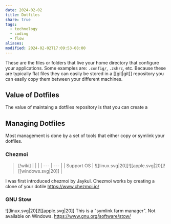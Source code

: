 ```yaml
---
date: 2024-02-02
title: Dotfiles
share: true
tags:
  - technology
  - coding
  - flow
aliases: 
modified: 2024-02-02T17:09:53-08:00
---
```


These are the files or folders that live your home directory that configure your applications. Some examples are: `.config/`, `.zshrc`, etc.
Because these are typically flat files they can easily be stored in a [[git|git]] repository you can easily copy them between your different machines.
## Value of Dotfiles
The value of maintaing a dotfiles repository is that you can create a 
## Managing Dotfiles
Most management is done by a set of tools that either copy or symlink your dotfiles.
### Chezmoi
> [!wiki]
> | | |
> | --- | --- |
> | Support OS | ![[linux.svg|20]]![[apple.svg|20]]![[windows.svg|20]] |

I was first introduced chezmoi by Jaykul. Chezmoi works by creating a clone of your dotile
https://www.chezmoi.io/
### GNU Stow
![[linux.svg|20]]![[apple.svg|20]]
This is a "symlink farm manager". Not available on Windows.
https://www.gnu.org/software/stow/